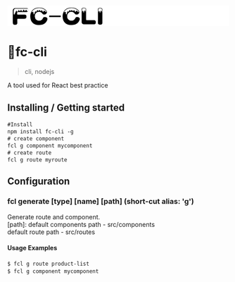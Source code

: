 ![Logo of the project](./logo.png)

# fc-cli
> cli, nodejs

A tool used for React best practice

## Installing / Getting started

```shell
#Install
npm install fc-cli -g
# create component
fcl g component mycomponent
# create route
fcl g route myroute
```

## Configuration

### fcl generate [type] [name] [path] (short-cut alias: 'g')

Generate route and component.  
[path]: default components path - src/components  
default route path - src/routes

#### Usage Examples

```bash
$ fcl g route product-list
$ fcl g component mycomponent
```
